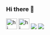 ### Hi there 👋

<img alt="hi" src="https://tenor.com/view/coreaninha-svlucas-linda-fofa-coreaninha1801-gif-19159823" width="30"/>

<img alt="hi" src="https://emojis.slackmojis.com/emojis/images/1572027739/6832/blob_cheer.png?1572027739" width="30"/>


 <img src="https://img.shields.io/badge/LinkedIn-0077B5?style=for-the-badge&logo=linkedin&logoColor=white" />
 <img src="https://img.shields.io/badge/Medium-12100E?style=for-the-badge&logo=medium&logoColor=white" />
<!--
**Maryvictor/Maryvictor** is a ✨ _special_ ✨ repository because its `README.md` (this file) appears on your GitHub profile.

Here are some ideas to get you started:

- 🔭 I’m currently working on ...
- 🌱 I’m currently learning ...
- 👯 I’m looking to collaborate on ...
- 🤔 I’m looking for help with ...
- 💬 Ask me about ...
- 📫 How to reach me: ...
- 😄 Pronouns: ...
- ⚡ Fun fact: ...
-->
